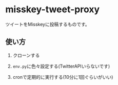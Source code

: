# misskey-tweet-proxy

ツイートをMisskeyに投稿するものです。

## 使い方

1. クローンする

2. `env.py`に色々設定する(TwitterAPIいらないです)

3. cronで定期的に実行する(10分に1回ぐらいがいい)